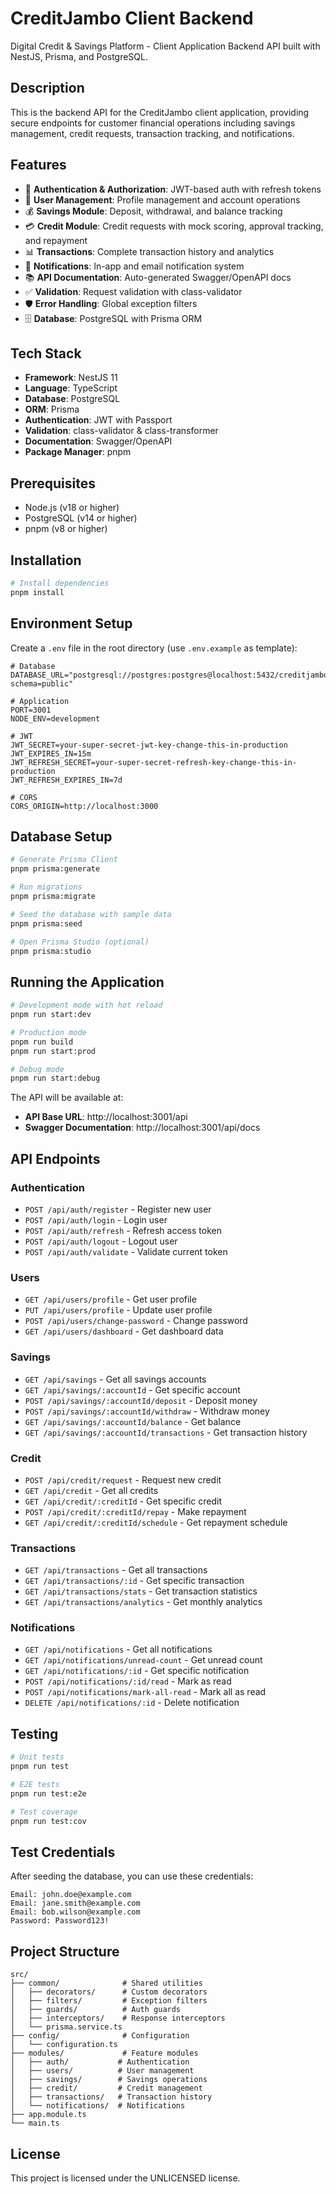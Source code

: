 # CreditJambo Client Backend

Digital Credit & Savings Platform - Client Application Backend API built with NestJS, Prisma, and PostgreSQL.

## Description

This is the backend API for the CreditJambo client application, providing secure endpoints for customer financial operations including savings management, credit requests, transaction tracking, and notifications.

## Features

- 🔐 **Authentication & Authorization**: JWT-based auth with refresh tokens
- 👤 **User Management**: Profile management and account operations
- 💰 **Savings Module**: Deposit, withdrawal, and balance tracking
- 💳 **Credit Module**: Credit requests with mock scoring, approval tracking, and repayment
- 📊 **Transactions**: Complete transaction history and analytics
- 🔔 **Notifications**: In-app and email notification system
- 📚 **API Documentation**: Auto-generated Swagger/OpenAPI docs
- ✅ **Validation**: Request validation with class-validator
- 🛡️ **Error Handling**: Global exception filters
- 🗄️ **Database**: PostgreSQL with Prisma ORM

## Tech Stack

- **Framework**: NestJS 11
- **Language**: TypeScript
- **Database**: PostgreSQL
- **ORM**: Prisma
- **Authentication**: JWT with Passport
- **Validation**: class-validator & class-transformer
- **Documentation**: Swagger/OpenAPI
- **Package Manager**: pnpm

## Prerequisites

- Node.js (v18 or higher)
- PostgreSQL (v14 or higher)
- pnpm (v8 or higher)

## Installation

```bash
# Install dependencies
pnpm install
```

## Environment Setup

Create a `.env` file in the root directory (use `.env.example` as template):

```env
# Database
DATABASE_URL="postgresql://postgres:postgres@localhost:5432/creditjambo_client?schema=public"

# Application
PORT=3001
NODE_ENV=development

# JWT
JWT_SECRET=your-super-secret-jwt-key-change-this-in-production
JWT_EXPIRES_IN=15m
JWT_REFRESH_SECRET=your-super-secret-refresh-key-change-this-in-production
JWT_REFRESH_EXPIRES_IN=7d

# CORS
CORS_ORIGIN=http://localhost:3000
```

## Database Setup

```bash
# Generate Prisma Client
pnpm prisma:generate

# Run migrations
pnpm prisma:migrate

# Seed the database with sample data
pnpm prisma:seed

# Open Prisma Studio (optional)
pnpm prisma:studio
```

## Running the Application

```bash
# Development mode with hot reload
pnpm run start:dev

# Production mode
pnpm run build
pnpm run start:prod

# Debug mode
pnpm run start:debug
```

The API will be available at:
- **API Base URL**: http://localhost:3001/api
- **Swagger Documentation**: http://localhost:3001/api/docs

## API Endpoints

### Authentication
- `POST /api/auth/register` - Register new user
- `POST /api/auth/login` - Login user
- `POST /api/auth/refresh` - Refresh access token
- `POST /api/auth/logout` - Logout user
- `POST /api/auth/validate` - Validate current token

### Users
- `GET /api/users/profile` - Get user profile
- `PUT /api/users/profile` - Update user profile
- `POST /api/users/change-password` - Change password
- `GET /api/users/dashboard` - Get dashboard data

### Savings
- `GET /api/savings` - Get all savings accounts
- `GET /api/savings/:accountId` - Get specific account
- `POST /api/savings/:accountId/deposit` - Deposit money
- `POST /api/savings/:accountId/withdraw` - Withdraw money
- `GET /api/savings/:accountId/balance` - Get balance
- `GET /api/savings/:accountId/transactions` - Get transaction history

### Credit
- `POST /api/credit/request` - Request new credit
- `GET /api/credit` - Get all credits
- `GET /api/credit/:creditId` - Get specific credit
- `POST /api/credit/:creditId/repay` - Make repayment
- `GET /api/credit/:creditId/schedule` - Get repayment schedule

### Transactions
- `GET /api/transactions` - Get all transactions
- `GET /api/transactions/:id` - Get specific transaction
- `GET /api/transactions/stats` - Get transaction statistics
- `GET /api/transactions/analytics` - Get monthly analytics

### Notifications
- `GET /api/notifications` - Get all notifications
- `GET /api/notifications/unread-count` - Get unread count
- `GET /api/notifications/:id` - Get specific notification
- `POST /api/notifications/:id/read` - Mark as read
- `POST /api/notifications/mark-all-read` - Mark all as read
- `DELETE /api/notifications/:id` - Delete notification

## Testing

```bash
# Unit tests
pnpm run test

# E2E tests
pnpm run test:e2e

# Test coverage
pnpm run test:cov
```

## Test Credentials

After seeding the database, you can use these credentials:

```
Email: john.doe@example.com
Email: jane.smith@example.com
Email: bob.wilson@example.com
Password: Password123!
```

## Project Structure

```
src/
├── common/              # Shared utilities
│   ├── decorators/      # Custom decorators
│   ├── filters/         # Exception filters
│   ├── guards/          # Auth guards
│   ├── interceptors/    # Response interceptors
│   └── prisma.service.ts
├── config/              # Configuration
│   └── configuration.ts
├── modules/             # Feature modules
│   ├── auth/           # Authentication
│   ├── users/          # User management
│   ├── savings/        # Savings operations
│   ├── credit/         # Credit management
│   ├── transactions/   # Transaction history
│   └── notifications/  # Notifications
├── app.module.ts
└── main.ts
```

## License

This project is licensed under the UNLICENSED license.
